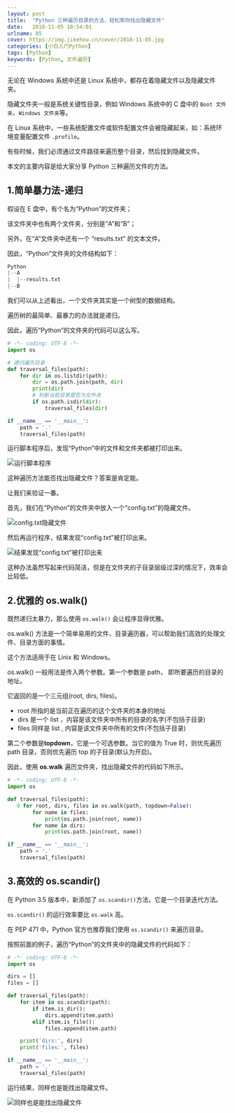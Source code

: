 ```yaml
---
layout: post
title:  "Python 三种遍历目录的方法，轻松帮你找出隐藏文件"
date:   2018-11-05 10:54:01
urlname: 85
cover: https://img.jikehou.cn/cover/2018-11-05.jpg
categories: [小白入门Python]
tags: [Python]
keywords: [Python, 文件遍历]
---
```

无论在 Windows 系统中还是 Linux 系统中，都存在着隐藏文件以及隐藏文件夹。

隐藏文件夹一般是系统关键性目录，例如 Windows 系统中的 C 盘中的 `Boot 文件夹`、`Windows 文件夹`等。

在 Linux 系统中，一些系统配置文件或软件配置文件会被隐藏起来，如：系统环境变量配置文件 `.profile`。

有些时候，我们必须通过文件路径来遍历整个目录，然后找到隐藏文件。

本文的主要内容是给大家分享 Python 三种遍历文件的方法。
<!-- more -->
## 1.简单暴力法-递归

假设在 E 盘中，有个名为“Python”的文件夹；

该文件夹中也有两个文件夹，分别是“A”和“B”；

另外，在“A”文件夹中还有一个 “results.txt” 的文本文件。

因此，“Python”文件夹的文件结构如下：

```Python
Python
|--A
|  |--results.txt
|--B
```

我们可以从上述看出，一个文件夹其实是一个树型的数据结构。

遍历树的最简单、最暴力的办法就是递归。

因此，遍历“Python”的文件夹的代码可以这么写。

```Python
# -*- coding: UTF-8 -*-
import os

# 递归遍历目录
def traversal_files(path):
    for dir in os.listdir(path):
        dir = os.path.join(path, dir)
        print(dir)
        # 判断当前目录是否为文件夹
        if os.path.isdir(dir):
            traversal_files(dir)

if __name__ == '__main__':
    path = '.'
    traversal_files(path)
```

运行脚本程序后，发现“Python”中的文件和文件夹都被打印出来。

![运行脚本程序](https://img.jikehou.cn/img/20181105_1.png)

这种遍历方法能否找出隐藏文件？答案是肯定能。

让我们来验证一番。

首先，我们在“Python”的文件夹中放入一个“config.txt”的隐藏文件。

![config.txt隐藏文件](https://img.jikehou.cn/img/20181105_2.png)

然后再运行程序，结果发现“config.txt”被打印出来。

![结果发现“config.txt”被打印出来](https://img.jikehou.cn/img/20181105_3.png)


这种办法虽然写起来代码简洁，但是在文件夹的子目录层级过深的情况下，效率会比较低。

## 2.优雅的 os.walk()

既然递归太暴力，那么使用 `os.walk()` 会让程序显得优雅。

os.walk() 方法是一个简单易用的文件、目录遍历器，可以帮助我们高效的处理文件、目录方面的事情。

这个方法适用于在 Linix 和 Windows。

os.walk() 一般用法是传入两个参数。第一个参数是 path， 即所要遍历的目录的地址。

它返回的是一个三元组(root, dirs, files)。

* root 所指的是当前正在遍历的这个文件夹的本身的地址
* dirs 是一个 list ，内容是该文件夹中所有的目录的名字(不包括子目录)
* files 同样是 list , 内容是该文件夹中所有的文件(不包括子目录)

第二个参数是**topdown**，它是一个可选参数。当它的值为 True 时，则优先遍历 path 目录，否则优先遍历 top 的子目录(默认为开启)。

因此，使用 **os.walk** 遍历文件夹，找出隐藏文件的代码如下所示。

```Python
# -*- coding: UTF-8 -*-
import os

def traversal_files(path):
   9 for root, dirs, files in os.walk(path, topdown=False):
        for name in files:
            print(os.path.join(root, name))
        for name in dirs:
            print(os.path.join(root, name))

if __name__ == '__main__':
    path = '.'
    traversal_files(path)
```

## 3.高效的 os.scandir()

在 Python 3.5 版本中，新添加了 `os.scandir()`方法，它是一个目录迭代方法。

`os.scandir()` 的运行效率要比 `os.walk` 高。

在 PEP 471 中，Python 官方也推荐我们使用 `os.scandir()` 来遍历目录。

按照前面的例子，遍历“Python”的文件夹中的隐藏文件的代码如下：
```Python
# -*- coding: UTF-8 -*-
import os

dirs = []
files = []

def traversal_files(path):
    for item in os.scandir(path):
        if item.is_dir():
            dirs.append(item.path)
        elif item.is_file():
            files.append(item.path)

    print('dirs:', dirs)
    print('files:', files)

if __name__ == '__main__':
    path = '.'
    traversal_files(path)
```

运行结果，同样也是能找出隐藏文件。

![同样也是能找出隐藏文件](https://img.jikehou.cn/img/20181105_4.png)
